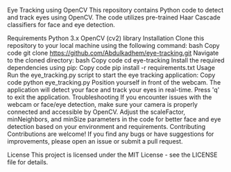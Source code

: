 Eye Tracking using OpenCV
This repository contains Python code to detect and track eyes using OpenCV. The code utilizes pre-trained Haar Cascade classifiers for face and eye detection.

Requirements
Python 3.x
OpenCV (cv2) library
Installation
Clone this repository to your local machine using the following command:
bash
Copy code
git clone https://github.com/Abdulkadhem/eye-tracking.git
Navigate to the cloned directory:
bash
Copy code
cd eye-tracking
Install the required dependencies using pip:
Copy code
pip install -r requirements.txt
Usage
Run the eye_tracking.py script to start the eye tracking application:
Copy code
python eye_tracking.py
Position yourself in front of the webcam.
The application will detect your face and track your eyes in real-time.
Press 'q' to exit the application.
Troubleshooting
If you encounter issues with the webcam or face/eye detection, make sure your camera is properly connected and accessible by OpenCV.
Adjust the scaleFactor, minNeighbors, and minSize parameters in the code for better face and eye detection based on your environment and requirements.
Contributing
Contributions are welcome! If you find any bugs or have suggestions for improvements, please open an issue or submit a pull request.

License
This project is licensed under the MIT License - see the LICENSE file for details.

